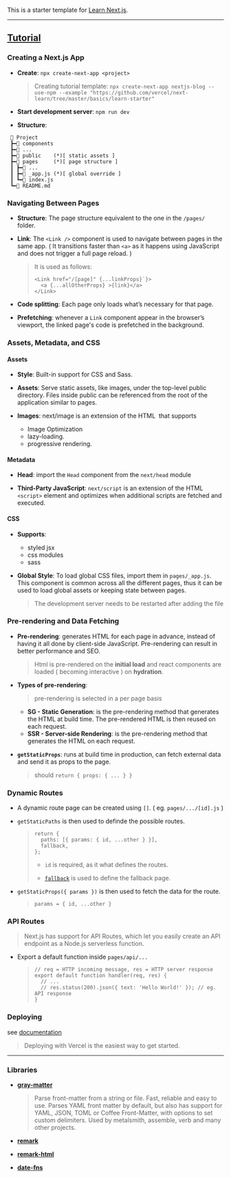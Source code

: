 This is a starter template for [Learn Next.js](https://nextjs.org/learn).

---

## [Tutorial](https://nextjs.org/learn/basics/create-nextjs-app)

### Creating a Next.js App

- **Create**: `npx create-next-app <project>`

  > Creating tutorial template: `npx create-next-app nextjs-blog --use-npm --example "https://github.com/vercel/next-learn/tree/master/basics/learn-starter"`

- **Start development server**: `npm run dev`

- **Structure**:

```
 📂 Project
 ┣━📂 components
 ┣━📂 ...
 ┣━📂 public    (*)[ static assets ]
 ┣━📂 pages     (*)[ page structure ]
 ┃ ┣━📂 ...
 ┃ ┣━📄 _app.js (*)[ global override ]
 ┃ ┗━📄 index.js
 ┗━📄 README.md
```

### Navigating Between Pages

- **Structure**: The page structure equivalent to the one in the `/pages/` folder.

- **Link**: The `<Link />` component is used to navigate between pages in the same app.
  ( It transitions faster than `<a>` as it happens using JavaScript and does not trigger a full page reload. )

  > It is used as follows:
  >
  > ```
  > <Link href="/[page]" {...linkProps}`}>
  >   <a {...allOtherProps} >{link}</a>
  > </Link>
  > ```

- **Code splitting**: Each page only loads what’s necessary for that page.

- **Prefetching**: whenever a `Link` component appear in the browser’s viewport, the linked page's code is prefetched in the background.

### Assets, Metadata, and CSS

#### Assets

- **Style**: Built-in support for CSS and Sass.

- **Assets**: Serve static assets, like images, under the top-level public directory. Files inside public can be referenced from the root of the application similar to pages.

- **Images**: next/image is an extension of the HTML <img> that supports
  - Image Optimization
  - lazy-loading.
  - progressive rendering.

#### Metadata

- **Head**: import the `Head` component from the `next/head` module

- **Third-Party JavaScript**: `next/script` is an extension of the HTML `<script>` element and optimizes when additional scripts are fetched and executed.

#### CSS

- **Supports**:

  - styled jsx
  - css modules
  - sass

- **Global Style**: To load global CSS files, import them in `pages/_app.js`.
  This component is common across all the different pages, thus it can be used to load global assets or keeping state between pages.
  > The development server needs to be restarted after adding the file

### Pre-rendering and Data Fetching

- **Pre-rendering**: generates HTML for each page in advance, instead of having it all done by client-side JavaScript. Pre-rendering can result in better performance and SEO.

  > Html is pre-rendered on the **initial load** and react components are loaded ( becoming interactive ) on **hydration**.

- **Types of pre-rendering**:

  > pre-rendering is selected in a per page basis

  - **SG - Static Generation**: is the pre-rendering method that generates the HTML at build time. The pre-rendered HTML is then reused on each request.
  - **SSR - Server-side Rendering**: is the pre-rendering method that generates the HTML on each request.

- **`getStaticProps`**: runs at build time in production, can fetch external data and send it as props to the page.
  > should `return { props: { ... } }`

### Dynamic Routes

- A dynamic route page can be created using `[]`. ( eg. `pages/.../[id].js` )

- `getStaticPaths` is then used to definde the possible routes.

  > ```
  > return {
  >   paths: [{ params: { id, ...other } }],
  >   fallback,
  > };
  > ```
  >
  > - `id` is required, as it what defines the routes.
  >
  > - [`fallback`](https://nextjs.org/docs/api-reference/data-fetching/get-static-paths#fallback-false) is used to define the fallback page.

- `getStaticProps({ params })` is then used to fetch the data for the route.
  > `params = { id, ...other }`

### API Routes

> Next.js has support for API Routes, which let you easily create an API endpoint as a Node.js serverless function.

- Export a default function inside `pages/api/...`
  > ```
  > // req = HTTP incoming message, res = HTTP server response
  > export default function handler(req, res) {
  >   // ...
  >   // res.status(200).json({ text: 'Hello World!' }); // eg. API response
  > }
  > ```

### Deploying

see [documentation](https://nextjs.org/docs/deployment)

> Deploying with Vercel is the easiest way to get started.

---

### Libraries

- **[gray-matter](https://github.com/jonschlinkert/gray-matter)**

  > Parse front-matter from a string or file. Fast, reliable and easy to use. Parses YAML front matter by default, but also has support for YAML, JSON, TOML or Coffee Front-Matter, with options to set custom delimiters. Used by metalsmith, assemble, verb and many other projects.

- **[remark]()**

- **[remark-html]()**

- **[date-fns]()**
